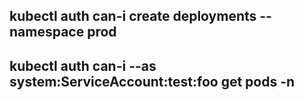 ## kubectl auth can-i create deployments --namespace prod

## kubectl auth can-i --as system:ServiceAccount:test:foo get pods -n
